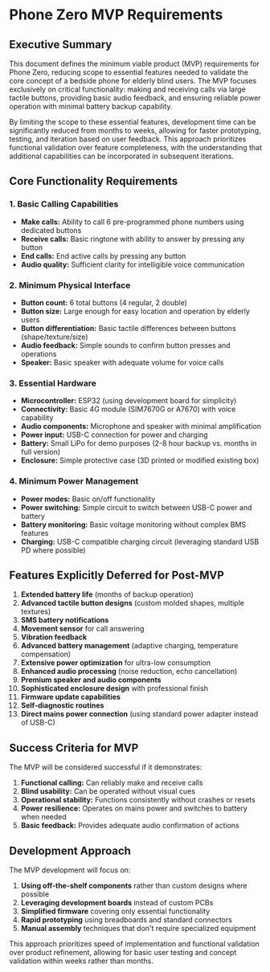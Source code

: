 # Phone Zero MVP Requirements

## Executive Summary

This document defines the minimum viable product (MVP) requirements for Phone Zero, reducing scope to essential features needed to validate the core concept of a bedside phone for elderly blind users. The MVP focuses exclusively on critical functionality: making and receiving calls via large tactile buttons, providing basic audio feedback, and ensuring reliable power operation with minimal battery backup capability.

By limiting the scope to these essential features, development time can be significantly reduced from months to weeks, allowing for faster prototyping, testing, and iteration based on user feedback. This approach prioritizes functional validation over feature completeness, with the understanding that additional capabilities can be incorporated in subsequent iterations.

## Core Functionality Requirements

### 1. Basic Calling Capabilities
- **Make calls:** Ability to call 6 pre-programmed phone numbers using dedicated buttons
- **Receive calls:** Basic ringtone with ability to answer by pressing any button
- **End calls:** End active calls by pressing any button
- **Audio quality:** Sufficient clarity for intelligible voice communication

### 2. Minimum Physical Interface
- **Button count:** 6 total buttons (4 regular, 2 double)
- **Button size:** Large enough for easy location and operation by elderly users
- **Button differentiation:** Basic tactile differences between buttons (shape/texture/size)
- **Audio feedback:** Simple sounds to confirm button presses and operations
- **Speaker:** Basic speaker with adequate volume for voice calls

### 3. Essential Hardware
- **Microcontroller:** ESP32 (using development board for simplicity)
- **Connectivity:** Basic 4G module (SIM7670G or A7670) with voice capability
- **Audio components:** Microphone and speaker with minimal amplification
- **Power input:** USB-C connection for power and charging
- **Battery:** Small LiPo for demo purposes (2-8 hour backup vs. months in full version)
- **Enclosure:** Simple protective case (3D printed or modified existing box)

### 4. Minimum Power Management
- **Power modes:** Basic on/off functionality
- **Power switching:** Simple circuit to switch between USB-C power and battery
- **Battery monitoring:** Basic voltage monitoring without complex BMS features
- **Charging:** USB-C compatible charging circuit (leveraging standard USB PD where possible)

## Features Explicitly Deferred for Post-MVP

1. **Extended battery life** (months of backup operation)
2. **Advanced tactile button designs** (custom molded shapes, multiple textures)
3. **SMS battery notifications**
4. **Movement sensor** for call answering
5. **Vibration feedback**
6. **Advanced battery management** (adaptive charging, temperature compensation)
7. **Extensive power optimization** for ultra-low consumption
8. **Enhanced audio processing** (noise reduction, echo cancellation)
9. **Premium speaker and audio components**
10. **Sophisticated enclosure design** with professional finish
11. **Firmware update capabilities**
12. **Self-diagnostic routines**
13. **Direct mains power connection** (using standard power adapter instead of USB-C)

## Success Criteria for MVP

The MVP will be considered successful if it demonstrates:

1. **Functional calling:** Can reliably make and receive calls
2. **Blind usability:** Can be operated without visual cues
3. **Operational stability:** Functions consistently without crashes or resets
4. **Power resilience:** Operates on mains power and switches to battery when needed
5. **Basic feedback:** Provides adequate audio confirmation of actions

## Development Approach

The MVP development will focus on:

1. **Using off-the-shelf components** rather than custom designs where possible
2. **Leveraging development boards** instead of custom PCBs
3. **Simplified firmware** covering only essential functionality
4. **Rapid prototyping** using breadboards and standard connectors
5. **Manual assembly** techniques that don't require specialized equipment

This approach prioritizes speed of implementation and functional validation over product refinement, allowing for basic user testing and concept validation within weeks rather than months.
